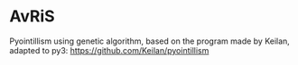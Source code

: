 # AvRiS
Pyointillism using genetic algorithm, based on the program made by Keilan, adapted to py3: https://github.com/Keilan/pyointillism
